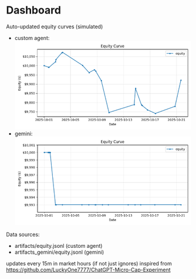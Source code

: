 # Dashboard

Auto-updated equity curves (simulated)

- custom agent: ![Equity Curve](artifacts/equity.png?v=1833886)
- gemini: ![Equity Curve (Gemini)](artifacts_gemini/equity.png?v=1833886)

Data sources:
- artifacts/equity.jsonl (custom agent)
- artifacts_gemini/equity.jsonl (gemini)

updates every 15m in market hours (if not just ignores)
inspired from https://github.com/LuckyOne7777/ChatGPT-Micro-Cap-Experiment